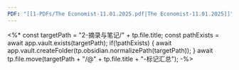 ```yaml
---
PDF: "[[1-PDFs/The Economist-11.01.2025.pdf|The Economist-11.01.2025]]"
---
```

<%* const targetPath = "2-摘录与笔记/" + tp.file.title; 
const pathExists = await app.vault.exists(targetPath);
if(!pathExists) {
	await app.vault.createFolder(tp.obsidian.normalizePath(targetPath));
}
await tp.file.move(targetPath + "/@" + tp.file.title  + "-标记汇总");
-%>